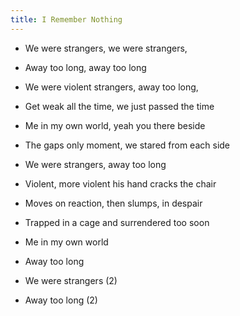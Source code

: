 ```yaml
---
title: I Remember Nothing
---
```

- We were strangers, we were strangers,
- Away too long,
away too long
- We were violent strangers,
away too long,
- Get weak all the time,
we just passed the time
- Me in my own world, yeah you there beside
- The gaps only moment,
we stared from each side
- We were strangers, away too long

- Violent, more violent his hand
cracks the chair
- Moves on reaction, then slumps,
in despair
- Trapped in a cage and surrendered
too soon
- Me in my own world
- Away too long
- We were strangers (2)
- Away too long (2)

